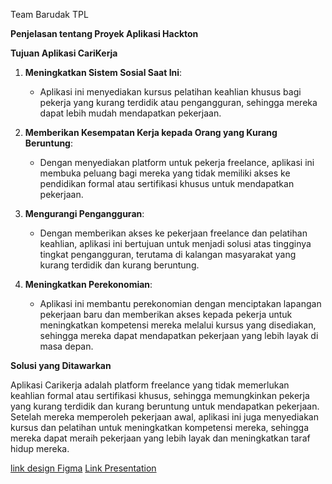 Team Barudak TPL

**Penjelasan tentang Proyek Aplikasi Hackton**

**Tujuan Aplikasi CariKerja**

1. **Meningkatkan Sistem Sosial Saat Ini**: 
   - Aplikasi ini menyediakan kursus pelatihan keahlian khusus bagi pekerja yang kurang terdidik atau pengangguran, sehingga mereka dapat lebih mudah mendapatkan pekerjaan.

2. **Memberikan Kesempatan Kerja kepada Orang yang Kurang Beruntung**: 
   - Dengan menyediakan platform untuk pekerja freelance, aplikasi ini membuka peluang bagi mereka yang tidak memiliki akses ke pendidikan formal atau sertifikasi khusus untuk mendapatkan pekerjaan.

3. **Mengurangi Pengangguran**: 
   - Dengan memberikan akses ke pekerjaan freelance dan pelatihan keahlian, aplikasi ini bertujuan untuk menjadi solusi atas tingginya tingkat pengangguran, terutama di kalangan masyarakat yang kurang terdidik dan kurang beruntung.

4. **Meningkatkan Perekonomian**: 
   - Aplikasi ini membantu perekonomian dengan menciptakan lapangan pekerjaan baru dan memberikan akses kepada pekerja untuk meningkatkan kompetensi mereka melalui kursus yang disediakan, sehingga mereka dapat mendapatkan pekerjaan yang lebih layak di masa depan.

**Solusi yang Ditawarkan**

Aplikasi Carikerja adalah platform freelance yang tidak memerlukan keahlian formal atau sertifikasi khusus, sehingga memungkinkan pekerja yang kurang terdidik dan kurang beruntung untuk mendapatkan pekerjaan. Setelah mereka memperoleh pekerjaan awal, aplikasi ini juga menyediakan kursus dan pelatihan untuk meningkatkan kompetensi mereka, sehingga mereka dapat meraih pekerjaan yang lebih layak dan meningkatkan taraf hidup mereka.

[link design Figma](https://www.figma.com/design/yOE6Bd7RBmMX61bSdlnUmL/CariKerja-Design?node-id=0-1&t=3Qo9HxBzQbY3XXhk-1)
[Link Presentation](https://www.canva.com/design/DAGKxETv3FY/UWIvsjv8m1sQlzd0iYmVgQ/edit?utm_content=DAGKxETv3FY&utm_campaign=designshare&utm_medium=link2&utm_source=sharebutton)
